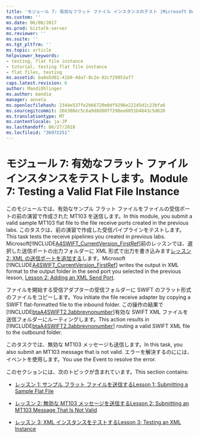```yaml
---
title: 'モジュール 7: 有効なフラット ファイル インスタンスのテスト |Microsoft Docs'
ms.custom: ''
ms.date: 06/08/2017
ms.prod: biztalk-server
ms.reviewer: ''
ms.suite: ''
ms.tgt_pltfrm: ''
ms.topic: article
helpviewer_keywords:
- testing, flat file instance
- tutorial, testing flat file instance
- flat files, testing
ms.assetid: ba8a5d81-41b0-4da7-8c2e-02cf29953af7
caps.latest.revision: 6
author: MandiOhlinger
ms.author: mandia
manager: anneta
ms.openlocfilehash: 2344e537fe2b66720e0df9296e22145d1c23bfa6
ms.sourcegitcommit: 266308ec5c6a9d8d80ff298ee6051b4843c5d626
ms.translationtype: MT
ms.contentlocale: ja-JP
ms.lasthandoff: 06/27/2018
ms.locfileid: "36972251"
---
```

# <a name="module-7-testing-a-valid-flat-file-instance"></a><span data-ttu-id="2d45a-102">モジュール 7: 有効なフラット ファイル インスタンスをテストします。</span><span class="sxs-lookup"><span data-stu-id="2d45a-102">Module 7: Testing a Valid Flat File Instance</span></span>
<span data-ttu-id="2d45a-103">このモジュールでは、有効なサンプル フラット ファイルをファイルの受信ポートの前の演習で作成された MT103 を送信します。</span><span class="sxs-lookup"><span data-stu-id="2d45a-103">In this module, you submit a valid sample MT103 flat file to the file receive ports created in the previous labs.</span></span> <span data-ttu-id="2d45a-104">このタスクは、前の演習で作成した受信パイプラインをテストします。</span><span class="sxs-lookup"><span data-stu-id="2d45a-104">This task tests the receive pipelines you created in previous labs.</span></span> <span data-ttu-id="2d45a-105">Microsoft[!INCLUDE[A4SWIFT_CurrentVersion_FirstRef](../../includes/a4swift-currentversion-firstref-md.md)]前のレッスンでは、選択した送信ポートの出力フォルダーに XML 形式で出力を書き込みます[レッスン 2: XML の送信ポートを追加する](../../adapters-and-accelerators/accelerator-swift/lesson-2-adding-an-xml-send-port.md)します。</span><span class="sxs-lookup"><span data-stu-id="2d45a-105">Microsoft [!INCLUDE[A4SWIFT_CurrentVersion_FirstRef](../../includes/a4swift-currentversion-firstref-md.md)] writes the output in XML format to the output folder in the send port you selected in the previous lesson, [Lesson 2: Adding an XML Send Port](../../adapters-and-accelerators/accelerator-swift/lesson-2-adding-an-xml-send-port.md).</span></span>  
  
 <span data-ttu-id="2d45a-106">ファイルを開始する受信アダプターの受信フォルダーに SWIFT のフラット形式のファイルをコピーします。</span><span class="sxs-lookup"><span data-stu-id="2d45a-106">You initiate the file receive adapter by copying a SWIFT flat-formatted file to the inbound folder.</span></span> <span data-ttu-id="2d45a-107">この操作の結果で[!INCLUDE[btaA4SWIFT2.3abbrevnonumber](../../includes/btaa4swift2-3abbrevnonumber-md.md)]有効な SWIFT XML ファイルを送信フォルダーにルーティングします。</span><span class="sxs-lookup"><span data-stu-id="2d45a-107">This action results in [!INCLUDE[btaA4SWIFT2.3abbrevnonumber](../../includes/btaa4swift2-3abbrevnonumber-md.md)] routing a valid SWIFT XML file to the outbound folder.</span></span>  
  
 <span data-ttu-id="2d45a-108">このタスクでは、無効な MT103 メッセージも送信します。</span><span class="sxs-lookup"><span data-stu-id="2d45a-108">In this task, you also submit an MT103 message that is not valid.</span></span> <span data-ttu-id="2d45a-109">エラーを解決するのにには、イベントを使用します。</span><span class="sxs-lookup"><span data-stu-id="2d45a-109">You use the Event to resolve the error.</span></span>  
  
 <span data-ttu-id="2d45a-110">このセクションには、次のトピックが含まれています。</span><span class="sxs-lookup"><span data-stu-id="2d45a-110">This section contains:</span></span>  
  
-   [<span data-ttu-id="2d45a-111">レッスン 1: サンプル フラット ファイルを送信する</span><span class="sxs-lookup"><span data-stu-id="2d45a-111">Lesson 1: Submitting a Sample Flat File</span></span>](../../adapters-and-accelerators/accelerator-swift/lesson-1-submitting-a-sample-flat-file.md)  
  
-   [<span data-ttu-id="2d45a-112">レッスン 2: 無効な MT103 メッセージを送信する</span><span class="sxs-lookup"><span data-stu-id="2d45a-112">Lesson 2: Submitting an MT103 Message That Is Not Valid</span></span>](../../adapters-and-accelerators/accelerator-swift/lesson-2-submitting-an-mt103-message-that-is-not-valid.md)  
  
-   [<span data-ttu-id="2d45a-113">レッスン 3: XML インスタンスをテストする</span><span class="sxs-lookup"><span data-stu-id="2d45a-113">Lesson 3: Testing an XML Instance</span></span>](../../adapters-and-accelerators/accelerator-swift/lesson-3-testing-an-xml-instance.md)